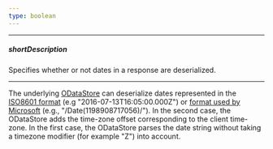 ```yaml
---
type: boolean
---
```

---
##### shortDescription
Specifies whether or not dates in a response are deserialized.

---
The underlying [ODataStore](/api-reference/30%20Data%20Layer/ODataStore 'Documentation/ApiReference/Data_Layer/ODataStore') can deserialize dates represented in the [ISO8601 format](https://www.w3.org/TR/NOTE-datetime) (e.g "2016-07-13T16:05:00.000Z") or [format used by Microsoft](https://weblogs.asp.net/bleroy/dates-and-json) (e.g., "/Date(1198908717056)/"). In the second case, the ODataStore adds the time-zone offset corresponding to the client time-zone. In the first case, the ODataStore parses the date string without taking a timezone modifier (for example "Z") into account.